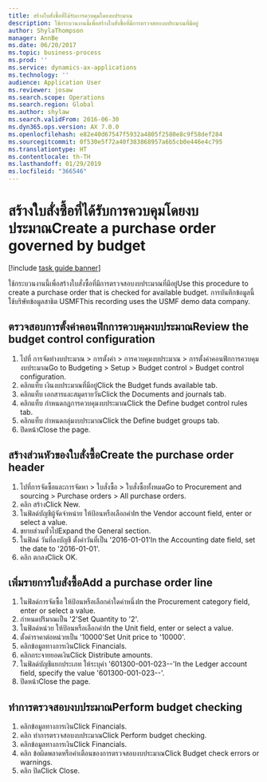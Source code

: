 ```yaml
---
title: สร้างใบสั่งซื้อที่ได้รับการควบคุมโดยงบประมาณ
description: ใช้กระบวนงานนี้เพื่อสร้างใบสั่งซื้อที่มีการตรวจสอบงบประมาณที่มีอยู่
author: ShylaThompson
manager: AnnBe
ms.date: 06/20/2017
ms.topic: business-process
ms.prod: ''
ms.service: dynamics-ax-applications
ms.technology: ''
audience: Application User
ms.reviewer: josaw
ms.search.scope: Operations
ms.search.region: Global
ms.author: shylaw
ms.search.validFrom: 2016-06-30
ms.dyn365.ops.version: AX 7.0.0
ms.openlocfilehash: e82e40d67547f5932a4805f2580e8c9f58def284
ms.sourcegitcommit: 0f530e5f72a40f383868957a6b5cb0e446e4c795
ms.translationtype: HT
ms.contentlocale: th-TH
ms.lasthandoff: 01/29/2019
ms.locfileid: "366546"
---
```

# <a name="create-a-purchase-order-governed-by-budget"></a><span data-ttu-id="22740-103">สร้างใบสั่งซื้อที่ได้รับการควบคุมโดยงบประมาณ</span><span class="sxs-lookup"><span data-stu-id="22740-103">Create a purchase order governed by budget</span></span>

[!include [task guide banner](../../includes/task-guide-banner.md)]

<span data-ttu-id="22740-104">ใช้กระบวนงานนี้เพื่อสร้างใบสั่งซื้อที่มีการตรวจสอบงบประมาณที่มีอยู่</span><span class="sxs-lookup"><span data-stu-id="22740-104">Use this procedure to create a purchase order that is checked for available budget.</span></span> <span data-ttu-id="22740-105">การบันทึกข้อมูลนี้ใช้บริษัทข้อมูลสาธิต USMF</span><span class="sxs-lookup"><span data-stu-id="22740-105">This recording uses the USMF demo data company.</span></span>


## <a name="review-the-budget-control-configuration"></a><span data-ttu-id="22740-106">ตรวจสอบการตั้งค่าคอนฟิกการควบคุมงบประมาณ</span><span class="sxs-lookup"><span data-stu-id="22740-106">Review the budget control configuration</span></span>
1. <span data-ttu-id="22740-107">ไปที่ การจัดทำงบประมาณ > การตั้งค่า > การควบคุมงบประมาณ > การตั้งค่าคอนฟิกการควบคุมงบประมาณ</span><span class="sxs-lookup"><span data-stu-id="22740-107">Go to Budgeting > Setup > Budget control > Budget control configuration.</span></span>
2. <span data-ttu-id="22740-108">คลิกแท็บ เงินงบประมาณที่มีอยู่</span><span class="sxs-lookup"><span data-stu-id="22740-108">Click the Budget funds available tab.</span></span>
3. <span data-ttu-id="22740-109">คลิกแท็บ เอกสารและสมุดรายวัน</span><span class="sxs-lookup"><span data-stu-id="22740-109">Click the Documents and journals tab.</span></span>
4. <span data-ttu-id="22740-110">คลิกแท็บ กำหนดกฎการควบคุมงบประมาณ</span><span class="sxs-lookup"><span data-stu-id="22740-110">Click the Define budget control rules tab.</span></span>
5. <span data-ttu-id="22740-111">คลิกแท็บ กำหนดกลุ่มงบประมาณ</span><span class="sxs-lookup"><span data-stu-id="22740-111">Click the Define budget groups tab.</span></span>
6. <span data-ttu-id="22740-112">ปิดหน้า</span><span class="sxs-lookup"><span data-stu-id="22740-112">Close the page.</span></span>

## <a name="create-the-purchase-order-header"></a><span data-ttu-id="22740-113">สร้างส่วนหัวของใบสั่งซื้อ</span><span class="sxs-lookup"><span data-stu-id="22740-113">Create the purchase order header</span></span>
1. <span data-ttu-id="22740-114">ไปที่การจัดซื้อและการจัดหา > ใบสั่งซื้อ > ใบสั่งซื้อทั้งหมด</span><span class="sxs-lookup"><span data-stu-id="22740-114">Go to Procurement and sourcing > Purchase orders > All purchase orders.</span></span>
2. <span data-ttu-id="22740-115">คลิก สร้าง</span><span class="sxs-lookup"><span data-stu-id="22740-115">Click New.</span></span>
3. <span data-ttu-id="22740-116">ในฟิลด์บัญชีผู้จัดจำหน่าย ให้ป้อนหรือเลือกค่า</span><span class="sxs-lookup"><span data-stu-id="22740-116">In the Vendor account field, enter or select a value.</span></span>
4. <span data-ttu-id="22740-117">ขยายส่วนทั่วไป</span><span class="sxs-lookup"><span data-stu-id="22740-117">Expand the General section.</span></span>
5. <span data-ttu-id="22740-118">ในฟิลด์ วันที่ลงบัญชี ตั้งค่าวันที่เป็น '2016-01-01'</span><span class="sxs-lookup"><span data-stu-id="22740-118">In the Accounting date field, set the date to '2016-01-01'.</span></span>
6. <span data-ttu-id="22740-119">คลิก ตกลง</span><span class="sxs-lookup"><span data-stu-id="22740-119">Click OK.</span></span>

## <a name="add-a-purchase-order-line"></a><span data-ttu-id="22740-120">เพิ่มรายการใบสั่งซื้อ</span><span class="sxs-lookup"><span data-stu-id="22740-120">Add a purchase order line</span></span>
1. <span data-ttu-id="22740-121">ในฟิลด์การจัดซื้อ ให้ป้อนหรือเลือกค่าใดค่าหนึ่ง</span><span class="sxs-lookup"><span data-stu-id="22740-121">In the Procurement category field, enter or select a value.</span></span>
2. <span data-ttu-id="22740-122">กำหนดปริมาณเป็น '2'</span><span class="sxs-lookup"><span data-stu-id="22740-122">Set Quantity to '2'.</span></span>
3. <span data-ttu-id="22740-123">ในฟิลด์หน่วย ให้ป้อนหรือเลือกค่า</span><span class="sxs-lookup"><span data-stu-id="22740-123">In the Unit field, enter or select a value.</span></span>
4. <span data-ttu-id="22740-124">ตั้งค่าราคาต่อหน่วยเป็น '10000'</span><span class="sxs-lookup"><span data-stu-id="22740-124">Set Unit price to '10000'.</span></span>
5. <span data-ttu-id="22740-125">คลิกข้อมูลทางการเงิน</span><span class="sxs-lookup"><span data-stu-id="22740-125">Click Financials.</span></span>
6. <span data-ttu-id="22740-126">คลิกกระจายยอดเงิน</span><span class="sxs-lookup"><span data-stu-id="22740-126">Click Distribute amounts.</span></span>
7. <span data-ttu-id="22740-127">ในฟิลด์บัญชีแยกประเภท ให้ระบุค่า '601300-001-023--'</span><span class="sxs-lookup"><span data-stu-id="22740-127">In the Ledger account field, specify the value '601300-001-023--'.</span></span>
8. <span data-ttu-id="22740-128">ปิดหน้า</span><span class="sxs-lookup"><span data-stu-id="22740-128">Close the page.</span></span>

## <a name="perform-budget-checking"></a><span data-ttu-id="22740-129">ทำการตรวจสอบงบประมาณ</span><span class="sxs-lookup"><span data-stu-id="22740-129">Perform budget checking</span></span>
1. <span data-ttu-id="22740-130">คลิกข้อมูลทางการเงิน</span><span class="sxs-lookup"><span data-stu-id="22740-130">Click Financials.</span></span>
2. <span data-ttu-id="22740-131">คลิก ทำการตรวจสอบงบประมาณ</span><span class="sxs-lookup"><span data-stu-id="22740-131">Click Perform budget checking.</span></span>
3. <span data-ttu-id="22740-132">คลิกข้อมูลทางการเงิน</span><span class="sxs-lookup"><span data-stu-id="22740-132">Click Financials.</span></span>
4. <span data-ttu-id="22740-133">คลิก ข้อผิดพลาดหรือคำเตือนของการตรวจสอบงบประมาณ</span><span class="sxs-lookup"><span data-stu-id="22740-133">Click Budget check errors or warnings.</span></span>
5. <span data-ttu-id="22740-134">คลิก ปิด</span><span class="sxs-lookup"><span data-stu-id="22740-134">Click Close.</span></span>

